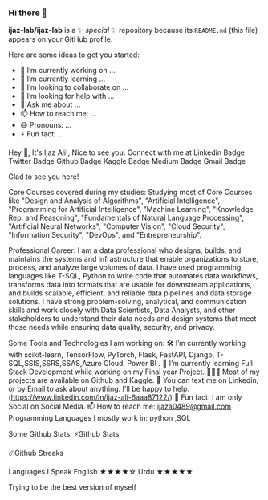 ### Hi there 👋


**ijaz-lab/ijaz-lab** is a ✨ _special_ ✨ repository because its `README.md` (this file) appears on your GitHub profile.

Here are some ideas to get you started:

- 🔭 I’m currently working on ...
- 🌱 I’m currently learning ...
- 👯 I’m looking to collaborate on ...
- 🤔 I’m looking for help with ...
- 💬 Ask me about ...
- 📫 How to reach me: ...
- 😄 Pronouns: ...
- ⚡ Fun fact: ...


Hey 👋, It's Ijaz Ali!, Nice to see you.
Connect with me at
Linkedin Badge Twitter Badge Github Badge Kaggle Badge Medium Badge Gmail Badge

Glad to see you here!   

Core Courses covered during my studies:
Studying most of Core Courses like "Design and Analysis of Algorithms", "Artificial Intelligence", "Programming for Artificial Intelligence", "Machine Learning", "Knowledge Rep. and Reasoning", "Fundamentals of Natural Language Processing", "Artificial Neural Networks", "Computer Vision", "Cloud Security", "Information Security", "DevOps", and "Entrepreneurship".

Professional Career:
I am a data professional who designs, builds, and maintains the systems and infrastructure that enable organizations to store, process, and analyze large volumes of data. 
I have used programming languages like T-SQL, Python to write code that automates data workflows, transforms data into formats that are usable for downstream applications, and builds scalable, efficient, and reliable data pipelines and data storage solutions.
I have strong problem-solving, analytical, and communication skills and work closely with Data Scientists, Data Analysts, and other stakeholders to understand their data needs and design systems that meet those needs while ensuring data quality, security, and privacy.


Some Tools and Technologies I am working on:
🛠   I’m currently working with scikit-learn, TensorFlow, PyTorch, Flask, FastAPI, Django, 
T-SQL,SSIS,SSRS,SSAS,Azure Cloud, Power BI .
🚀   I’m currently learning Full Stack Development while working on my Final year Project.
👨🏻‍💻   Most of my projects are available on Github and Kaggle.
💬   You can text me on Linkedin, or by Email to ask about anything. I'll be happy to help.(https://www.linkedin.com/in/ijaz-ali-6aaa87122/)
👾   Fun fact: I am only Social on Social Media.
📫   How to reach me: ijaza0489@gmail.com
Programming Languages I mostly work in:
python ,SQL 

Some Github Stats:
⚡Github Stats



☄️Github Streaks




 Languages I Speak
 English ★★★★☆
 Urdu ★★★★★
 
Trying to be the best version of myself

